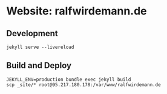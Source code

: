 # Website: ralfwirdemann.de

## Development
```
jekyll serve --livereload
```

## Build and Deploy
```
JEKYLL_ENV=production bundle exec jekyll build
scp _site/* root@95.217.180.178:/var/www/ralfwirdemann.de
```
